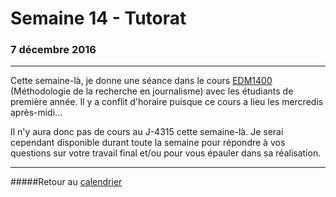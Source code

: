 # Semaine 14 - Tutorat
### 7 décembre 2016
-----

Cette semaine-là, je donne une séance dans le cours [EDM1400](http://www.etudier.uqam.ca/cours?sigle=EDM1400) (Méthodologie de la recherche en journalisme) avec les étudiants de première année. Il y a conflit d'horaire puisque ce cours a lieu les mercredis après-midi...

Il n'y aura donc pas de cours au J-4315 cette semaine-là. Je serai cependant disponible durant toute la semaine pour répondre à vos questions sur votre travail final et/ou pour vous épauler dans sa réalisation.

-----

#####Retour au [calendrier](/calendrier.md)
